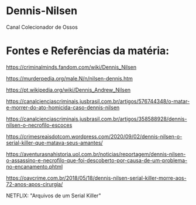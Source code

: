 # Dennis-Nilsen
Canal Colecionador de Ossos

# Fontes e Referências da matéria:

https://criminalminds.fandom.com/wiki/Dennis_Nilsen

https://murderpedia.org/male.N/n/nilsen-dennis.htm

https://pt.wikipedia.org/wiki/Dennis_Andrew_Nilsen

https://canalcienciascriminais.jusbrasil.com.br/artigos/576744348/o-matar-e-morrer-do-ato-homicida-caso-dennis-nilsen

https://canalcienciascriminais.jusbrasil.com.br/artigos/358588928/dennis-nilsen-o-necrofilo-escoces

https://crimesreaisdotcom.wordpress.com/2020/09/02/dennis-nilsen-o-serial-killer-que-matava-seus-amantes/

https://aventurasnahistoria.uol.com.br/noticias/reportagem/dennis-nilsen-o-assassino-e-necrofilo-que-foi-descoberto-por-causa-de-um-problema-no-encanamento.phtml

https://oavcrime.com.br/2018/05/18/dennis-nilsen-serial-killer-morre-aos-72-anos-apos-cirurgia/

NETFLIX: "Arquivos de um Serial Killer"
